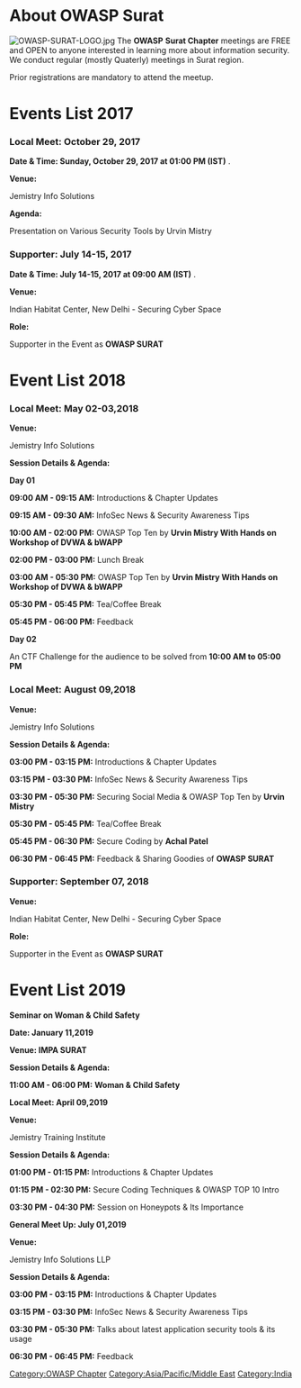 # About OWASP Surat

![OWASP-SURAT-LOGO.jpg](OWASP-SURAT-LOGO.jpg "OWASP-SURAT-LOGO.jpg")
The **OWASP** **Surat Chapter** meetings are FREE and OPEN to anyone
interested in learning more about information security. We conduct
regular (mostly Quaterly) meetings in Surat region.

Prior registrations are mandatory to attend the meetup.

# Events List 2017

### Local Meet: October 29, 2017

**Date & Time: Sunday, October 29, 2017 at 01:00 PM (IST)** .

**Venue:**

Jemistry Info Solutions

**Agenda:**

Presentation on Various Security Tools by Urvin Mistry

### Supporter: July 14-15, 2017

**Date & Time: July 14-15, 2017 at 09:00 AM (IST)** .

**Venue:**

Indian Habitat Center, New Delhi - Securing Cyber Space

**Role:**

Supporter in the Event as **OWASP SURAT**

# Event List 2018

### **Local Meet: May 02-03,2018**

**Venue:**

Jemistry Info Solutions

**Session Details & Agenda:**

**Day 01**

**09:00 AM - 09:15 AM:** Introductions & Chapter Updates

**09:15 AM - 09:30 AM:** InfoSec News & Security Awareness Tips

**10:00 AM - 02:00 PM:** OWASP Top Ten by **Urvin Mistry With Hands on
Workshop of DVWA & bWAPP**

**02:00 PM - 03:00 PM:** Lunch Break

**03:00 AM - 05:30 PM:** OWASP Top Ten by **Urvin Mistry With Hands on
Workshop of DVWA & bWAPP**

**05:30 PM - 05:45 PM:** Tea/Coffee Break

**05:45 PM - 06:00 PM:** Feedback

**Day 02**

An CTF Challenge for the audience to be solved from **10:00 AM to 05:00
PM**

### **Local Meet: August 09,2018**

**Venue:**

Jemistry Info Solutions

**Session Details & Agenda:**

**03:00 PM - 03:15 PM:** Introductions & Chapter Updates

**03:15 PM - 03:30 PM:** InfoSec News & Security Awareness Tips

**03:30 PM - 05:30 PM:** Securing Social Media & OWASP Top Ten by
**Urvin Mistry**

**05:30 PM - 05:45 PM:** Tea/Coffee Break

**05:45 PM - 06:30 PM:** Secure Coding by **Achal Patel**

**06:30 PM - 06:45 PM:** Feedback & Sharing Goodies of **OWASP SURAT**

### Supporter: September 07, 2018

**Venue:**

Indian Habitat Center, New Delhi - Securing Cyber Space

**Role:**

Supporter in the Event as **OWASP SURAT**

# Event List 2019

**Seminar on Woman & Child Safety**

**Date: January 11,2019**

**Venue: IMPA SURAT**

**Session Details & Agenda:**

**11:00 AM - 06:00 PM:** **Woman & Child Safety**

**Local Meet: April 09,2019**

**Venue:**

Jemistry Training Institute

**Session Details & Agenda:**

**01:00 PM - 01:15 PM:** Introductions & Chapter Updates

**01:15 PM - 02:30 PM:** Secure Coding Techniques & OWASP TOP 10 Intro

**03:30 PM - 04:30 PM:** Session on Honeypots & Its Importance

**General Meet Up: July 01,2019**

**Venue:**

Jemistry Info Solutions LLP

**Session Details & Agenda:**

**03:00 PM - 03:15 PM:** Introductions & Chapter Updates

**03:15 PM - 03:30 PM:** InfoSec News & Security Awareness Tips

**03:30 PM - 05:30 PM:** Talks about latest application security tools &
its usage

**06:30 PM - 06:45 PM:** Feedback

[Category:OWASP Chapter](Category:OWASP_Chapter "wikilink")
[Category:Asia/Pacific/Middle
East](Category:Asia/Pacific/Middle_East "wikilink")
[Category:India](Category:India "wikilink")